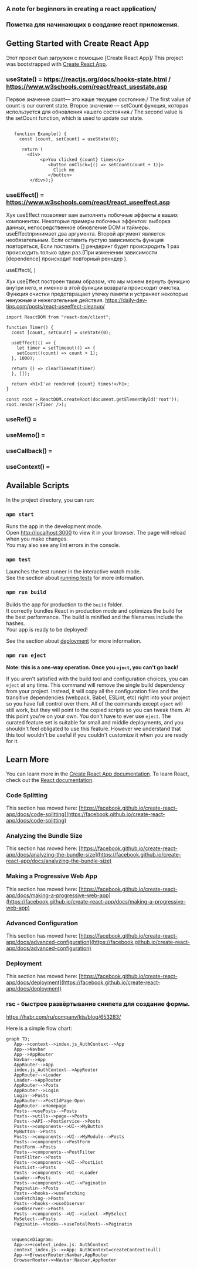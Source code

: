 ### A note for beginners in creating a react application/
### Пометка для начинающих в создание react приложения.

## Getting Started with Create React App
Этот проект был загружен с помощью [Create React App]/
This project was bootstrapped with [Create React App](https://github.com/facebook/create-react-app).

### useState() = https://reactjs.org/docs/hooks-state.html / https://www.w3schools.com/react/react_usestate.asp
Первое значение count— это наше текущее состояние./ The first value of count is our current state.
Второе значение — setCount функция, которая используется для обновления нашего состояния./ The second value is the setCount function, which is used to update our state.

``` import React, { useState } from 'react';

   function Example() {
     const [count, setCount] = useState(0);

      return (
        <div>
             <p>You clicked {count} times</p>
                <button onClick={() => setCount(count + 1)}>
                  Click me
                </button>
         </div>);}
```
### useEffect() = https://www.w3schools.com/react/react_useeffect.asp
Хук useEffect позволяет вам выполнять побочные эффекты в ваших компонентах.
Некоторые примеры побочных эффектов: выборка данных, непосредственное обновление DOM и таймеры.
useEffectпринимает два аргумента. Второй аргумент является необязательным. Если оставить пустую зависимость функция повторяться, Если поставить [] рендеринг будет происхродить 1 раз происходить только один раз.(При изменении зависимости [dependence] происходит повторный ренндер <function>).

useEffect(<function>, <dependency>)
   
Хук useEffect построен таким образом, что мы можем вернуть функцию внутри него, и именно в этой функции возврата происходит очистка. Функция очистки предотвращает утечку памяти и устраняет некоторые ненужные и нежелательные действия. https://daily-dev-tips.com/posts/react-useeffect-cleanup/
   
```    import { useState, useEffect } from "react";
import ReactDOM from "react-dom/client";

function Timer() {
  const [count, setCount] = useState(0);

  useEffect(() => {
    let timer = setTimeout(() => {
    setCount((count) => count + 1);
  }, 1000);

  return () => clearTimeout(timer)
  }, []);

  return <h1>I've rendered {count} times!</h1>;
}

const root = ReactDOM.createRoot(document.getElementById('root'));
root.render(<Timer />);
``` 
   
### useRef() =
### useMemo() = 
### useCallback() =
### useContext() =

## Available Scripts
In the project directory, you can run:

### `npm start`
Runs the app in the development mode.\
Open [http://localhost:3000](http://localhost:3000) to view it in your browser.
The page will reload when you make changes.\
You may also see any lint errors in the console.

### `npm test`
Launches the test runner in the interactive watch mode.\
See the section about [running tests](https://facebook.github.io/create-react-app/docs/running-tests) for more information.

### `npm run build`
Builds the app for production to the `build` folder.\
It correctly bundles React in production mode and optimizes the build for the best performance.
The build is minified and the filenames include the hashes.\
Your app is ready to be deployed!

See the section about [deployment](https://facebook.github.io/create-react-app/docs/deployment) for more information.

### `npm run eject`
**Note: this is a one-way operation. Once you `eject`, you can't go back!**

If you aren't satisfied with the build tool and configuration choices, you can `eject` at any time. This command will remove the single build dependency from your project.
Instead, it will copy all the configuration files and the transitive dependencies (webpack, Babel, ESLint, etc) right into your project so you have full control over them. All of the commands except `eject` will still work, but they will point to the copied scripts so you can tweak them. At this point you're on your own.
You don't have to ever use `eject`. The curated feature set is suitable for small and middle deployments, and you shouldn't feel obligated to use this feature. However we understand that this tool wouldn't be useful if you couldn't customize it when you are ready for it.

## Learn More
You can learn more in the [Create React App documentation](https://facebook.github.io/create-react-app/docs/getting-started).
To learn React, check out the [React documentation](https://reactjs.org/).

### Code Splitting
This section has moved here: [https://facebook.github.io/create-react-app/docs/code-splitting](https://facebook.github.io/create-react-app/docs/code-splitting)

### Analyzing the Bundle Size
This section has moved here: [https://facebook.github.io/create-react-app/docs/analyzing-the-bundle-size](https://facebook.github.io/create-react-app/docs/analyzing-the-bundle-size)

### Making a Progressive Web App
This section has moved here: [https://facebook.github.io/create-react-app/docs/making-a-progressive-web-app](https://facebook.github.io/create-react-app/docs/making-a-progressive-web-app)

### Advanced Configuration
This section has moved here: [https://facebook.github.io/create-react-app/docs/advanced-configuration](https://facebook.github.io/create-react-app/docs/advanced-configuration)

### Deployment
This section has moved here: [https://facebook.github.io/create-react-app/docs/deployment](https://facebook.github.io/create-react-app/docs/deployment)

### rsc - быстрое развёртывание снипета для создание формы. 
   https://habr.com/ru/company/kts/blog/653283/

Here is a simple flow chart:

```mermaid
graph TD;
   App-->context-->index.js_AuthContext-->App
   App-->Navbar
   App-->AppRouter
   Navbar-->App
   AppRouter-->App
   index.js_AuthContext-->AppRouter
   AppRouter-->Loader
   Loader-->AppRouter
   AppRouter-->Posts
   AppRouter-->Login
   Login-->Posts
   AppRouter-->PostIdPage:Open
   AppRouter-->Homepage
   Posts-->usePosts-->Posts
   Posts-->utils-->page-->Posts
   Posts-->API-->PostService-->Posts
   Posts-->components-->UI-->MyButton
   MyButton-->Posts
   Posts-->components-->UI-->MyModule-->Posts
   Posts-->components-->PostForm
   PostForm-->Posts
   Posts-->components-->PostFilter
   PostFilter-->Posts
   Posts-->components-->UI-->PostList
   PostList-->Posts
   Posts-->components-->UI-->Loader
   Loader-->Posts
   Posts-->components-->UI-->Paginatin
   Paginatin-->Posts
   Posts-->hooks-->useFetching
   useFetching-->Posts
   Posts-->hooks-->useObserver
   useObserver-->Posts
   Posts-->components-->UI-->select-->MySelect
   MySelect-->Posts
   Paginatin-->hooks-->useTotalPosts-->Paginatin
   
```

```mermaid
  sequenceDiagram;
   App->>+context_index.js: AuthContext
   context_index.js-->>App: AuthContext=createContext(null)
   App->>BrowserRouter:Navbar,AppRouter
   BrowserRouter->>Navbar:Navbar,AppRouter
```

